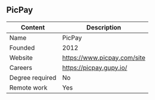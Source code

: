## 	PicPay

| Content         | Description                   |
| --------------- | ----------------------------- |
| Name            | PicPay  					   |
| Founded         | 2012                          |
| Website         | https://www.picpay.com/site   |
| Careers         | https://picpay.gupy.io/       |
| Degree required | No                            |
| Remote work     | Yes                           |
